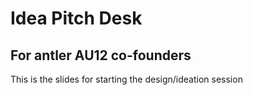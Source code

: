 # Idea Pitch Desk
## For antler AU12 co-founders
This is the slides for starting the design/ideation session
